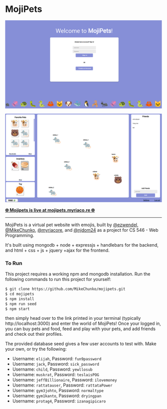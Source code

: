 # MojiPets

<p align="center">
  <img alt="Login Page" src="https://github.com/MikeChunko/mojipets/blob/main/previews/login.png">
</p>
<p align="center">
  <img alt="Home Page" src="https://github.com/MikeChunko/mojipets/blob/main/previews/home.png">
</p>

**[🌐 Mojipets is live at mojipets.myriaco.re 🌐](https://mojipets.myriaco.re)**

---

MojiPets is a virtual pet website with emojis, built by
[@ezwendel](https://github.com/ezwendel),
[@MikeChunko](https://github.com/MikeChunko),
[@myriacore](https://github.com/myriacore), and
[@njdom24](https://github.com/njdom24) as a project for CS 546 - Web
Programming.

It's built using mongodb + node + expressjs + handlebars for the backend, and
html + css + js + jquery +ajax for the frontend.

### To Run

This project requires a working npm and mongodb installation. Run the following
commands to run this project for yourself:

```
$ git clone https://github.com/MikeChunko/mojipets.git
$ cd mojipets
$ npm install
$ npm run seed
$ npm start
```

then simply head over to the link printed in your terminal (typically
http://localhost:3000) and enter the world of MojiPets! Once your logged in, you
can buy pets and food, feed and play with your pets, and add friends and check
out their profiles.


The provided database seed gives a few user accounts to test with. Make your
own, or try the following:

- Username: `elijah`, Password: `fun9password`
- Username: `jack`, Password: `sick_password`
- Username: `child`, Password: `yewllosub`
- Username: `muskrat`, Password: `teslaisPOG`
- Username: `jeffBillionaire`, Password: `ilovemoney`
- Username: `rattatauser`, Password: `rattataPower`
- Username: `gym3johto`, Password: `normaltype`
- Username: `gym1kanto`, Password: `dryingpan`
- Username: `protag4`, Password: `izanagipicaro`
